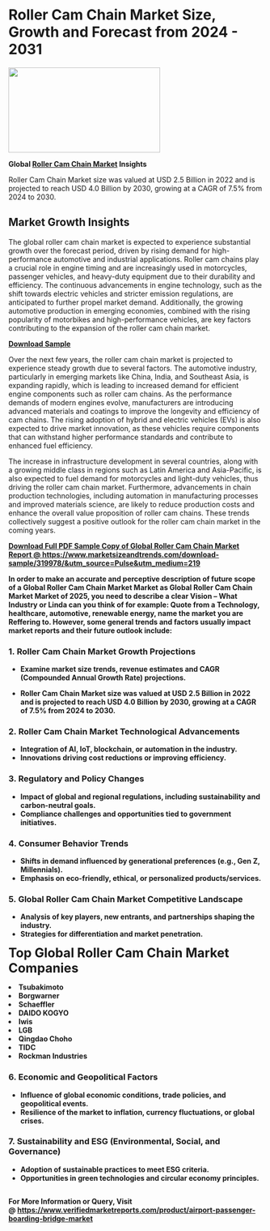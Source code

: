 <H1>Roller Cam Chain Market Size, Growth and Forecast from 2024 - 2031</H1><img class="aligncenter size-medium wp-image-584254" src="https://thirdeyenews.in/wp-content/uploads/2024/09/Global-Market-Research-300x168.jpeg" alt="" width="300" height="168" /><p><strong>Global&nbsp;<a href="https://www.marketsizeandtrends.com/download-sample/319978/&amp;utm_source=Pulse&amp;utm_medium=219">Roller Cam Chain Market</a> Insights</strong></p><p>Roller Cam Chain Market size was valued at USD 2.5 Billion in 2022 and is projected to reach USD 4.0 Billion by 2030, growing at a CAGR of 7.5% from 2024 to 2030.</p><p><h2>Market Growth Insights</h2> <p>The global roller cam chain market is expected to experience substantial growth over the forecast period, driven by rising demand for high-performance automotive and industrial applications. Roller cam chains play a crucial role in engine timing and are increasingly used in motorcycles, passenger vehicles, and heavy-duty equipment due to their durability and efficiency. The continuous advancements in engine technology, such as the shift towards electric vehicles and stricter emission regulations, are anticipated to further propel market demand. Additionally, the growing automotive production in emerging economies, combined with the rising popularity of motorbikes and high-performance vehicles, are key factors contributing to the expansion of the roller cam chain market.</p> <p><strong><a href="#">Download Sample</a></strong></p> <p>Over the next few years, the roller cam chain market is projected to experience steady growth due to several factors. The automotive industry, particularly in emerging markets like China, India, and Southeast Asia, is expanding rapidly, which is leading to increased demand for efficient engine components such as roller cam chains. As the performance demands of modern engines evolve, manufacturers are introducing advanced materials and coatings to improve the longevity and efficiency of cam chains. The rising adoption of hybrid and electric vehicles (EVs) is also expected to drive market innovation, as these vehicles require components that can withstand higher performance standards and contribute to enhanced fuel efficiency.</p> <p>The increase in infrastructure development in several countries, along with a growing middle class in regions such as Latin America and Asia-Pacific, is also expected to fuel demand for motorcycles and light-duty vehicles, thus driving the roller cam chain market. Furthermore, advancements in chain production technologies, including automation in manufacturing processes and improved materials science, are likely to reduce production costs and enhance the overall value proposition of roller cam chains. These trends collectively suggest a positive outlook for the roller cam chain market in the coming years.</p> <p><strong><a href="#"></p><p><span class=""><strong>Download Full PDF Sample Copy of Global Roller Cam Chain Market Report</strong> @ <a href="https://www.marketsizeandtrends.com/download-sample/319978/&amp;utm_source=Pulse&amp;utm_medium=219" target="_blank">https://www.marketsizeandtrends.com/download-sample/319978/&amp;utm_source=Pulse&amp;utm_medium=219</a></span></p><p>In order to make an accurate and perceptive description of future scope of a Global&nbsp;Roller Cam Chain Market Market as Global&nbsp;Roller Cam Chain Market Market of 2025, you need to describe a clear Vision &ndash; What Industry or Linda can you think of for example: Quote from a Technology, healthcare, automotive, renewable energy, name the market you are Reffering to. However, some general trends and factors usually impact market reports and their future outlook include:</p><h3>1.&nbsp;<strong>Roller Cam Chain Market Growth Projections</strong></h3><ul><li>Examine market size trends, revenue estimates and CAGR (Compounded Annual Growth Rate) projections.</li><li><p>Roller Cam Chain Market size was valued at USD 2.5 Billion in 2022 and is projected to reach USD 4.0 Billion by 2030, growing at a CAGR of 7.5% from 2024 to 2030.</p></li></ul><h3>2.&nbsp;<strong>Roller Cam Chain Market Technological Advancements</strong></h3><ul><li>Integration of AI, IoT, blockchain, or automation in the industry.</li><li>Innovations driving cost reductions or improving efficiency.</li></ul><h3>3.&nbsp;<strong>Regulatory and Policy Changes</strong></h3><ul><li>Impact of global and regional regulations, including sustainability and carbon-neutral goals.</li><li>Compliance challenges and opportunities tied to government initiatives.</li></ul><h3>4.&nbsp;<strong>Consumer Behavior Trends</strong></h3><ul><li>Shifts in demand influenced by generational preferences (e.g., Gen Z, Millennials).</li><li>Emphasis on eco-friendly, ethical, or personalized products/services.</li></ul><h3>5.&nbsp;<strong>Global Roller Cam Chain Market Competitive Landscape</strong></h3><ul><li>Analysis of key players, new entrants, and partnerships shaping the industry.</li><li>Strategies for differentiation and market penetration.</li></ul><p data-pm-slice="1 1 []"><span style="color: inherit; font-family: inherit; font-size: 25px;">Top Global Roller Cam Chain Market Companies</span></p><div class="" data-test-id=""><p><li>Tsubakimoto</li><li> Borgwarner</li><li> Schaeffler</li><li> DAIDO KOGYO</li><li> Iwis</li><li> LGB</li><li> Qingdao Choho</li><li> TIDC</li><li> Rockman Industries</li></p></div><h3>6.&nbsp;<strong>Economic and Geopolitical Factors</strong></h3><ul><li>Influence of global economic conditions, trade policies, and geopolitical events.</li><li>Resilience of the market to inflation, currency fluctuations, or global crises.</li></ul><h3>7.&nbsp;<strong>Sustainability and ESG (Environmental, Social, and Governance)</strong></h3><ul><li>Adoption of sustainable practices to meet ESG criteria.</li><li>Opportunities in green technologies and circular economy principles.</li></ul><h2><strong style="font-size: 14px;">For More Information or Query, Visit @&nbsp;</strong><a style="background-color: #ffffff; font-size: 14px;" href="https://www.marketsizeandtrends.com/report/roller-cam-chain-market/" target="_blank">https://www.verifiedmarketreports.com/product/airport-passenger-boarding-bridge-market</a></h2>
